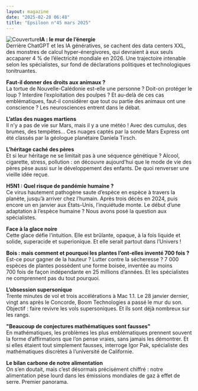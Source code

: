 ```yaml
---
layout: magazine
date: "2025-02-28 06:48"
title: "Epsiloon n°45 mars 2025"
---
```

![Couverture](/img/epsiloon-45.jpeg)**IA : le mur de l’énergie**  
Derrière ChatGPT et les IA génératives, se cachent des data centers XXL, des monstres de calcul hyper-énergivores, qui devraient à eux seuls accaparer 4&nbsp;% de l’électricité mondiale en&nbsp;2026. Une trajectoire intenable selon les spécialistes, sur fond de déclarations politiques et technologiques tonitruantes.

**Faut-il donner des droits aux animaux ?**  
La tortue de Nouvelle-Calédonie est-elle une personne&nbsp;? Doit-on protéger le loup&nbsp;? Interdire l’exploitation des poulpes&nbsp;? Et au-delà de ces cas emblématiques, faut-il considérer que tout ou partie des animaux ont une conscience&nbsp;? Les neurosciences entrent dans le débat.

**L’atlas des nuages martiens**  
Il n’y a pas de vie sur Mars, mais il y a une météo&nbsp;! Avec des cumulus, des brumes, des tempêtes... Ces nuages captés par la sonde Mars Express ont été classés par la géologue planétaire Daniela Tirsch.

**L’héritage caché des pères**  
Et si leur héritage ne se limitait pas à une séquence génétique&nbsp;? Alcool, cigarette, stress, pollution&nbsp;: on découvre aujourd'hui que le mode de vie des pères pèse aussi sur le développement des enfants. De quoi renverser une vieille idée reçue.

**H5N1 : Quel risque de pandémie humaine ?**  
Ce virus hautement pathogène saute d’espèce en espèce à travers la planète, jusqu’à arriver chez l’humain. Après trois décès en 2024, puis encore un en janvier aux États-Unis, l’inquiétude monte. Le début d’une adaptation à l’espèce humaine&nbsp;? Nous avons posé la question aux spécialistes.

**Face à la glace noire**  
Cette glace défie l’intuition. Elle est brûlante, opaque, à la fois liquide et solide, superacide et superionique. Et elle serait partout dans l’Univers&nbsp;!

**Bois : mais comment et pourquoi les plantes l’ont-elles inventé 700 fois ?**  
Est-ce pour gagner de la hauteur&nbsp;? Lutter contre la sécheresse&nbsp;? 7&nbsp;000 espèces de plantes possèdent une forme boisée, inventée au moins 700&nbsp;fois de façon indépendante en 25&nbsp;millions d’années. Et les spécialistes ne comprennent pas du tout pourquoi.

**L’obsession supersonique**  
Trente minutes de vol et trois accélérations à Mac 1.1. Le 28 janvier dernier, vingt ans après le Concorde, Boom Technologies a passé le mur du son. Objectif : faire revivre les vols supersoniques. Et ils sont déjà nombreux sur les rangs.

**"Beaucoup de conjectures mathématiques sont fausses"**  
En mathématiques, les problèmes les plus emblématiques prennent souvent la forme d’affirmations que l’on pense vraies, sans jamais les démontrer. Et si elles étaient tout simplement fausses, interroge Igor Pak, spécialiste des mathématiques discrètes à l’université de Californie.

**Le bilan carbone de notre alimentation**  
On s’en doutait, mais c’est désormais précisément chiffré&nbsp;: notre alimentation pèse lourd dans les émissions mondiales de gaz à effet de serre. Premier panorama.